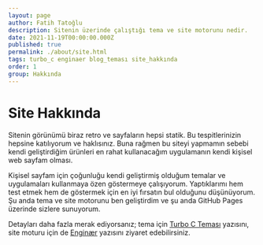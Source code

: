 ```yaml
---
layout: page
author: Fatih Tatoğlu
description: Sitenin üzerinde çalıştığı tema ve site motorunu nedir.
date: 2021-11-19T00:00:00.000Z
published: true
permalink: ./about/site.html
tags: turbo_c enginaer blog_teması site_hakkında
order: 1
group: Hakkında
---
```


# Site Hakkında

Sitenin görünümü biraz retro ve sayfaların hepsi statik. Bu tespitlerinizin hepsine katılıyorum ve haklısınız. Buna rağmen bu siteyi yapmamın sebebi kendi geliştirdiğim ürünleri en rahat kullanacağım uygulamanın kendi kişisel web sayfam olması.

Kişisel sayfam için çoğunluğu kendi geliştirmiş olduğum temalar ve uygulamaları kullanmaya özen göstermeye çalışıyorum. Yaptıklarımı hem test etmek hem de göstermek için en iyi fırsatın bul olduğunu düşünüyorum. Şu anda tema ve site motorunu ben geliştirdim ve şu anda GitHub Pages üzerinde sizlere sunuyorum.

Detayları daha fazla merak ediyorsanız; tema için [Turbo C Teması](https://blog.tatoglu.net/post/turboc-blog-theme.html) yazısını, site moturu için de [Enginær](https://blog.tatoglu.net/post/enginaer.html) yazısını ziyaret edebilirsiniz.
